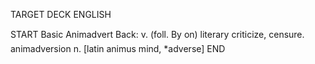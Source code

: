 TARGET DECK
ENGLISH

START
Basic
Animadvert
Back: v. (foll. By on) literary criticize, censure.  animadversion n. [latin animus mind, *adverse]
END
